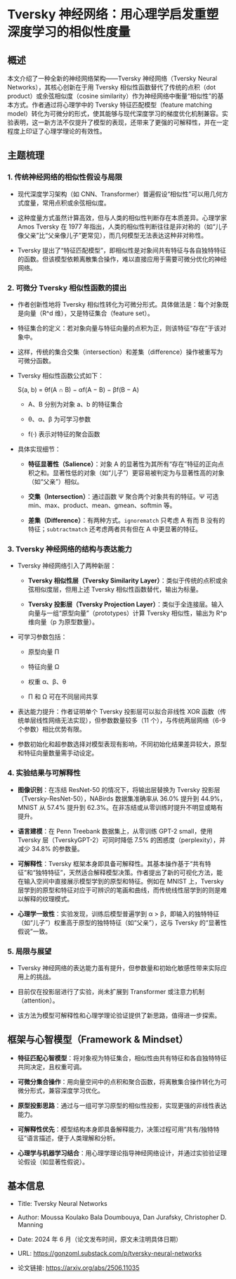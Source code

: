 # Tversky 神经网络：用心理学启发重塑深度学习的相似性度量

## 概述

本文介绍了一种全新的神经网络架构——Tversky 神经网络（Tversky Neural Networks），其核心创新在于用 Tversky 相似性函数替代了传统的点积（dot product）或余弦相似度（cosine similarity）作为神经网络中衡量“相似性”的基本方式。作者通过将心理学中的 Tversky 特征匹配模型（feature matching model）转化为可微分的形式，使其能够与现代深度学习的梯度优化机制兼容。实验表明，这一新方法不仅提升了模型的表现，还带来了更强的可解释性，并在一定程度上印证了心理学理论的有效性。

## 主题梳理

### 1. 传统神经网络的相似性假设与局限

- 现代深度学习架构（如 CNN、Transformer）普遍假设“相似性”可以用几何方式度量，常用点积或余弦相似度。
    
- 这种度量方式虽然计算高效，但与人类的相似性判断存在本质差异。心理学家 Amos Tversky 在 1977 年指出，人类的相似性判断往往是非对称的（如“儿子像父亲”比“父亲像儿子”更常见），而几何模型无法表达这种非对称性。
    
- Tversky 提出了“特征匹配模型”，即相似性是对象间共有特征与各自独特特征的函数。但该模型依赖离散集合操作，难以直接应用于需要可微分优化的神经网络。
    

### 2. 可微分 Tversky 相似性函数的提出

- 作者创新性地将 Tversky 相似性转化为可微分形式。具体做法是：每个对象既是向量（R^d 维），又是特征集合（feature set）。
    
- 特征集合的定义：若对象向量与特征向量的点积为正，则该特征“存在”于该对象中。
    
- 这样，传统的集合交集（intersection）和差集（difference）操作被重写为可微分函数。
    
- Tversky 相似性函数公式如下：
    
    S(a, b) = θf(A ∩ B) − αf(A − B) − βf(B − A)
    
    - A、B 分别为对象 a、b 的特征集合
        
    - θ、α、β 为可学习参数
        
    - f(·) 表示对特征的聚合函数
        
- 具体实现细节：
    
    - **特征显著性（Salience）**：对象 A 的显著性为其所有“存在”特征的正向点积之和。显著性低的对象（如“儿子”）更容易被判定为与显著性高的对象（如“父亲”）相似。
        
    - **交集（Intersection）**：通过函数 Ψ 聚合两个对象共有的特征。Ψ 可选 min、max、product、mean、gmean、softmin 等。
        
    - **差集（Difference）**：有两种方式。`ignorematch` 只考虑 A 有而 B 没有的特征；`subtractmatch` 还考虑两者共有但在 A 中更显著的特征。
        

### 3. Tversky 神经网络的结构与表达能力

- Tversky 神经网络引入了两种新层：
    
    - **Tversky 相似性层（Tversky Similarity Layer）**：类似于传统的点积或余弦相似度层，但用上述 Tversky 相似性函数替代，输出为标量。
        
    - **Tversky 投影层（Tversky Projection Layer）**：类似于全连接层。输入向量与一组“原型向量”（prototypes）计算 Tversky 相似性，输出为 R^p 维向量（p 为原型数量）。
        
- 可学习参数包括：
    
    - 原型向量 Π
        
    - 特征向量 Ω
        
    - 权重 α、β、θ
        
    - Π 和 Ω 可在不同层间共享
        
- 表达能力提升：作者证明单个 Tversky 投影层可以拟合非线性 XOR 函数（传统单层线性网络无法实现），但参数数量较多（11 个），与传统两层网络（6-9 个参数）相比优势有限。
    
- 参数初始化和超参数选择对模型表现有影响，不同初始化结果差异较大，原型和特征向量数量需手动设定。
    

### 4. 实验结果与可解释性

- **图像识别**：在冻结 ResNet-50 的情况下，将输出层替换为 Tversky 投影层（Tversky-ResNet-50），NABirds 数据集准确率从 36.0% 提升到 44.9%，MNIST 从 57.4% 提升到 62.3%。在非冻结或从零训练时提升不明显或略有提升。
    
- **语言建模**：在 Penn Treebank 数据集上，从零训练 GPT-2 small，使用 Tversky 层（TverskyGPT-2）可同时降低 7.5% 的困惑度（perplexity），并减少 34.8% 的参数量。
    
- **可解释性**：Tversky 框架本身即具备可解释性。其基本操作基于“共有特征”和“独特特征”，天然适合解释模型决策。作者提出了新的可视化方法，能在输入空间中直接展示模型学到的原型和特征。例如在 MNIST 上，Tversky 层学到的原型和特征对应于可辨识的笔画和曲线，而传统线性层学到的则是难以解释的纹理模式。
    
- **心理学一致性**：实验发现，训练后模型普遍学到 α > β，即输入的独特特征（如“儿子”）权重高于原型的独特特征（如“父亲”），这与 Tversky 的“显著性假说”一致。
    

### 5. 局限与展望

- Tversky 神经网络的表达能力虽有提升，但参数量和初始化敏感性带来实际应用上的挑战。
    
- 目前仅在投影层进行了实验，尚未扩展到 Transformer 或注意力机制（attention）。
    
- 该方法为模型可解释性和心理学理论验证提供了新思路，值得进一步探索。
    

## 框架与心智模型（Framework & Mindset）

- **特征匹配心智模型**：将对象视为特征集合，相似性由共有特征和各自独特特征共同决定，且权重可调。
    
- **可微分集合操作**：用向量空间中的点积和聚合函数，将离散集合操作转化为可微分形式，兼容深度学习优化。
    
- **原型投影思路**：通过与一组可学习原型的相似性投影，实现更强的非线性表达能力。
    
- **可解释性优先**：模型结构本身即具备解释能力，决策过程可用“共有/独特特征”语言描述，便于人类理解和分析。
    
- **心理学与机器学习结合**：用心理学理论指导神经网络设计，并通过实验验证理论假设（如显著性假说）。
    

## 基本信息

- Title: Tversky Neural Networks
    
- Author: Moussa Koulako Bala Doumbouya, Dan Jurafsky, Christopher D. Manning
    
- Date: 2024 年 6 月（论文发布时间，原文未注明具体日期）
    
- URL: https://gonzoml.substack.com/p/tversky-neural-networks
    
- 论文链接: https://arxiv.org/abs/2506.11035